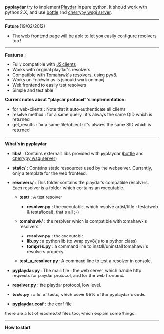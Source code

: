 **pyplaydar** try to implement [Playdar](http://www.playdar.org/) in pure python. It should work with python 2.X, and use [bottle](http://bottlepy.org/) and [cherrypy wsgi server](http://docs.cherrypy.org/stable/refman/wsgiserver/init.html).

----

**Future** (19/02/2012)

* The web frontend page will be able to let you easily configure resolvers too !

----

**Features** :

* Fully compatible with [JS clients](http://www.playdarjs.org/)
* Works with original playdar's resolvers
* Compatible with [Tomahawk's resolvers](https://github.com/tomahawk-player/tomahawk-resolvers), using [pyv8](http://code.google.com/p/pyv8/).
* Works on *nix/win as is (should work on mac)
* Web frontend to easily test resolvers
* Simple and test'able

**Current notes about "playdar protocol"'s implementation** :

* for web-clients : Note that it auto-authenticate all clients
* resolve method : for a same query : it's always the same QID which is returned
* get_results : for a same file/object : it's always the same SID which is returned

----
**What's in pyplaydar**

* **libs/** : Contains externals libs provided with pyplaydar ([bottle](http://bottlepy.org/) and [cherrypy wsgi server](http://docs.cherrypy.org/stable/refman/wsgiserver/init.html))
* **static/** : Contains static ressources used by the webserver. Currently, only a template for the web frontend.
* **resolvers/** : This folder contains the playdar's compatible resolvers. Each resolver is a folder, which contains an executable.

    * **test/** : A test resolver

        * **resolver.py** : the executable, which resolve artist/title : testa/web & testa/local), that's all ;-)

    * **tomahawk/** : the resolver which is compatible with tomahawk's resolvers

        * **resolver.py** : the executable
        * **lib.py** : a python lib (to wrap pyv8/js to a python class)
        * **tompres.py** : a command line to install/uninstall tomahawk's resolvers properly.

    * **test_a_resolver.py** : A command line to test a resolver in console.

* **pyplaydar.py** : The main file : the web server, which handle http requests for playdar protocol, and for the web frontend.
* **resolver.py** :  the playdar protocol, low level.
* **tests.py** : a lot of tests, which cover 95% of the pyplaydar's code.
* **pyplaydar.conf** : the conf file

there are a lot of readme.txt files too, which explain some things.

----
**How to start**
